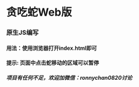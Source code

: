# 贪吃蛇Web版
### 原生JS编写

#### 用法：使用浏览器打开index.html即可

#### 提示: 页面中点击蛇移动的区域可以暂停

##### 项目有任何不足，欢迎加微信：ronnychan0820讨论
